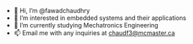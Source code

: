 - 👋 Hi, I’m @fawadchaudhry
- 👀 I’m interested in embedded systems and their applications
- 🌱 I’m currently studying Mechatronics Engineering
- 📫 Email me with any inquiries at chaudf3@mcmaster.ca

<!---
fawadchaudhry/fawadchaudhry is a ✨ special ✨ repository because its `README.md` (this file) appears on your GitHub profile.
You can click the Preview link to take a look at your changes.
--->
